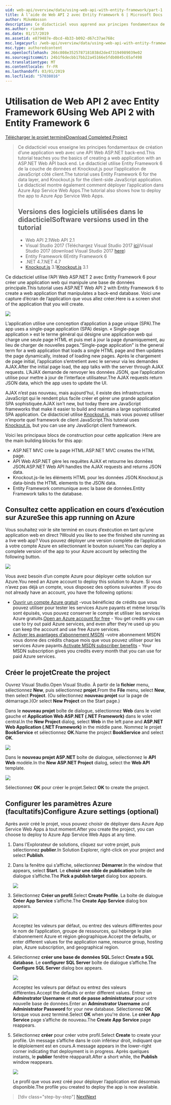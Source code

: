 ```yaml
---
uid: web-api/overview/data/using-web-api-with-entity-framework/part-1
title: À l’aide de Web API 2 avec Entity Framework 6 | Microsoft Docs
author: MikeWasson
description: Ce didacticiel vous apprend aux principes fondamentaux de création d’une application web avec une API Web ASP.NET back-end. Ce didacticiel utilise Entity Framework 6 pour la disposition de données...
ms.author: riande
ms.date: 01/17/2019
ms.assetid: e879487e-dbcd-4b33-b092-d67c37ae768c
msc.legacyurl: /web-api/overview/data/using-web-api-with-entity-framework/part-1
msc.type: authoredcontent
ms.openlocfilehash: 266c808e3525787181038d2de473194989039e02
ms.sourcegitcommit: 24b1f6decbb17bb22a45166e5fdb0845c65af498
ms.translationtype: MT
ms.contentlocale: fr-FR
ms.lasthandoff: 03/01/2019
ms.locfileid: "57038016"
---
```

<a name="using-web-api-2-with-entity-framework-6"></a><span data-ttu-id="3bc86-104">Utilisation de Web API 2 avec Entity Framework 6</span><span class="sxs-lookup"><span data-stu-id="3bc86-104">Using Web API 2 with Entity Framework 6</span></span>
====================

[<span data-ttu-id="3bc86-105">Télécharger le projet terminé</span><span class="sxs-lookup"><span data-stu-id="3bc86-105">Download Completed Project</span></span>](https://github.com/MikeWasson/BookService)

> <span data-ttu-id="3bc86-106">Ce didacticiel vous enseigne les principes fondamentaux de création d’une application web avec une API Web ASP.NET back-end.</span><span class="sxs-lookup"><span data-stu-id="3bc86-106">This tutorial teaches you the basics of creating a web application with an ASP.NET Web API back end.</span></span> <span data-ttu-id="3bc86-107">Le didacticiel utilise Entity Framework 6 de la couche de données et Knockout.js pour l’application de JavaScript côté client.</span><span class="sxs-lookup"><span data-stu-id="3bc86-107">The tutorial uses Entity Framework 6 for the data layer, and Knockout.js for the client-side JavaScript application.</span></span> <span data-ttu-id="3bc86-108">Le didacticiel montre également comment déployer l’application dans Azure App Service Web Apps.</span><span class="sxs-lookup"><span data-stu-id="3bc86-108">The tutorial also shows how to deploy the app to Azure App Service Web Apps.</span></span>
>
> ## <a name="software-versions-used-in-the-tutorial"></a><span data-ttu-id="3bc86-109">Versions des logiciels utilisées dans le didacticiel</span><span class="sxs-lookup"><span data-stu-id="3bc86-109">Software versions used in the tutorial</span></span>
>
> - <span data-ttu-id="3bc86-110">Web API 2.1</span><span class="sxs-lookup"><span data-stu-id="3bc86-110">Web API 2.1</span></span>
> - <span data-ttu-id="3bc86-111">Visual Studio 2017 (Téléchargez Visual Studio 2017 [ici](https://visualstudio.microsoft.com/downloads/?utm_medium=microsoft&utm_source=docs.microsoft.com&utm_campaign=button+cta&utm_content=download+vs2017))</span><span class="sxs-lookup"><span data-stu-id="3bc86-111">Visual Studio 2017 (download Visual Studio 2017 [here](https://visualstudio.microsoft.com/downloads/?utm_medium=microsoft&utm_source=docs.microsoft.com&utm_campaign=button+cta&utm_content=download+vs2017))</span></span>
> - <span data-ttu-id="3bc86-112">Entity Framework 6</span><span class="sxs-lookup"><span data-stu-id="3bc86-112">Entity Framework 6</span></span>
> - <span data-ttu-id="3bc86-113">.NET 4.7</span><span class="sxs-lookup"><span data-stu-id="3bc86-113">.NET 4.7</span></span>
> - <span data-ttu-id="3bc86-114">[Knockout.js](http://knockoutjs.com/) 3.1</span><span class="sxs-lookup"><span data-stu-id="3bc86-114">[Knockout.js](http://knockoutjs.com/) 3.1</span></span>

<span data-ttu-id="3bc86-115">Ce didacticiel utilise l’API Web ASP.NET 2 avec Entity Framework 6 pour créer une application web qui manipule une base de données principale.</span><span class="sxs-lookup"><span data-stu-id="3bc86-115">This tutorial uses ASP.NET Web API 2 with Entity Framework 6 to create a web application that manipulates a back-end database.</span></span> <span data-ttu-id="3bc86-116">Voici une capture d’écran de l’application que vous allez créer.</span><span class="sxs-lookup"><span data-stu-id="3bc86-116">Here is a screen shot of the application that you will create.</span></span>

[![](part-1/_static/image2.png)](part-1/_static/image1.png)

<span data-ttu-id="3bc86-117">L’application utilise une conception d’application à page unique (SPA).</span><span class="sxs-lookup"><span data-stu-id="3bc86-117">The app uses a single-page application (SPA) design.</span></span> <span data-ttu-id="3bc86-118">« Single-page application » est le terme général qui désigne une application web qui charge une seule page HTML et puis met à jour la page dynamiquement, au lieu de charger de nouvelles pages.</span><span class="sxs-lookup"><span data-stu-id="3bc86-118">"Single-page application" is the general term for a web application that loads a single HTML page and then updates the page dynamically, instead of loading new pages.</span></span> <span data-ttu-id="3bc86-119">Après le chargement de page initial, l’application s’entretient avec le serveur via les demandes AJAX.</span><span class="sxs-lookup"><span data-stu-id="3bc86-119">After the initial page load, the app talks with the server through AJAX requests.</span></span> <span data-ttu-id="3bc86-120">L’AJAX demande de renvoyer les données JSON, que l’application utilise pour mettre à jour de l’interface utilisateur.</span><span class="sxs-lookup"><span data-stu-id="3bc86-120">The AJAX requests return JSON data, which the app uses to update the UI.</span></span>

<span data-ttu-id="3bc86-121">AJAX n’est pas nouveau, mais aujourd'hui, il existe des infrastructures JavaScript qui le rendent plus facile créer et gérer une grande application SPA sophistiquée.</span><span class="sxs-lookup"><span data-stu-id="3bc86-121">AJAX isn't new, but today there are JavaScript frameworks that make it easier to build and maintain a large sophisticated SPA application.</span></span> <span data-ttu-id="3bc86-122">Ce didacticiel utilise [Knockout.js](http://knockoutjs.com/), mais vous pouvez utiliser n’importe quel framework de client JavaScript.</span><span class="sxs-lookup"><span data-stu-id="3bc86-122">This tutorial uses [Knockout.js](http://knockoutjs.com/), but you can use any JavaScript client framework.</span></span>

<span data-ttu-id="3bc86-123">Voici les principaux blocs de construction pour cette application :</span><span class="sxs-lookup"><span data-stu-id="3bc86-123">Here are the main building blocks for this app:</span></span>

- <span data-ttu-id="3bc86-124">ASP.NET MVC crée la page HTML.</span><span class="sxs-lookup"><span data-stu-id="3bc86-124">ASP.NET MVC creates the HTML page.</span></span>
- <span data-ttu-id="3bc86-125">API Web ASP.NET gère les requêtes AJAX et retourne les données JSON.</span><span class="sxs-lookup"><span data-stu-id="3bc86-125">ASP.NET Web API handles the AJAX requests and returns JSON data.</span></span>
- <span data-ttu-id="3bc86-126">Knockout.js-lie les éléments HTML pour les données JSON.</span><span class="sxs-lookup"><span data-stu-id="3bc86-126">Knockout.js data-binds the HTML elements to the JSON data.</span></span>
- <span data-ttu-id="3bc86-127">Entity Framework communique avec la base de données.</span><span class="sxs-lookup"><span data-stu-id="3bc86-127">Entity Framework talks to the database.</span></span>

## <a name="see-this-app-running-on-azure"></a><span data-ttu-id="3bc86-128">Consultez cette application en cours d’exécution sur Azure</span><span class="sxs-lookup"><span data-stu-id="3bc86-128">See this app running on Azure</span></span>

<span data-ttu-id="3bc86-129">Vous souhaitez voir le site terminé en cours d’exécution en tant qu’une application web en direct ?</span><span class="sxs-lookup"><span data-stu-id="3bc86-129">Would you like to see the finished site running as a live web app?</span></span> <span data-ttu-id="3bc86-130">Vous pouvez déployer une version complète de l’application à votre compte Azure en sélectionnant le bouton suivant.</span><span class="sxs-lookup"><span data-stu-id="3bc86-130">You can deploy a complete version of the app to your Azure account by selecting the following button.</span></span>

[![](http://azuredeploy.net/deploybutton.png)](https://azuredeploy.net/?WT.mc_id=deploy_azure_aspnet&repository=https://github.com/tfitzmac/BookService)

<span data-ttu-id="3bc86-131">Vous avez besoin d’un compte Azure pour déployer cette solution sur Azure.</span><span class="sxs-lookup"><span data-stu-id="3bc86-131">You need an Azure account to deploy this solution to Azure.</span></span> <span data-ttu-id="3bc86-132">Si vous n’avez pas déjà un compte, vous disposez des options suivantes :</span><span class="sxs-lookup"><span data-stu-id="3bc86-132">If you do not already have an account, you have the following options:</span></span>

- <span data-ttu-id="3bc86-133">[Ouvrir un compte Azure gratuit](https://azure.microsoft.com/pricing/free-trial/?WT.mc_id=A443DD604) -vous bénéficiez de crédits que vous pouvez utiliser pour tester les services Azure payants et même lorsqu’ils sont épuisés, vous pouvez conserver le compte et utiliser les services Azure gratuits.</span><span class="sxs-lookup"><span data-stu-id="3bc86-133">[Open an Azure account for free](https://azure.microsoft.com/pricing/free-trial/?WT.mc_id=A443DD604) - You get credits you can use to try out paid Azure services, and even after they're used up you can keep the account and use free Azure services.</span></span>
- <span data-ttu-id="3bc86-134">[Activer les avantages d’abonnement MSDN](https://azure.microsoft.com/pricing/member-offers/msdn-benefits-details/?WT.mc_id=A443DD604) -votre abonnement MSDN vous donne des crédits chaque mois que vous pouvez utiliser pour les services Azure payants.</span><span class="sxs-lookup"><span data-stu-id="3bc86-134">[Activate MSDN subscriber benefits](https://azure.microsoft.com/pricing/member-offers/msdn-benefits-details/?WT.mc_id=A443DD604) - Your MSDN subscription gives you credits every month that you can use for paid Azure services.</span></span>

## <a name="create-the-project"></a><span data-ttu-id="3bc86-135">Créer le projet</span><span class="sxs-lookup"><span data-stu-id="3bc86-135">Create the project</span></span>

<span data-ttu-id="3bc86-136">Ouvrez Visual Studio.</span><span class="sxs-lookup"><span data-stu-id="3bc86-136">Open Visual Studio.</span></span> <span data-ttu-id="3bc86-137">À partir de la **fichier** menu, sélectionnez **New**, puis sélectionnez **projet**.</span><span class="sxs-lookup"><span data-stu-id="3bc86-137">From the **File** menu, select **New**, then select **Project**.</span></span> <span data-ttu-id="3bc86-138">(Ou sélectionnez **nouveau projet** sur la page de démarrage.)</span><span class="sxs-lookup"><span data-stu-id="3bc86-138">(Or select **New Project** on the Start page.)</span></span>

<span data-ttu-id="3bc86-139">Dans le **nouveau projet** boîte de dialogue, sélectionnez **Web** dans le volet gauche et **Application Web ASP.NET (.NET Framework)** dans le volet central.</span><span class="sxs-lookup"><span data-stu-id="3bc86-139">In the **New Project** dialog, select **Web** in the left pane and **ASP.NET Web Application (.NET Framework)** in the middle pane.</span></span> <span data-ttu-id="3bc86-140">Nommez le projet **BookService** et sélectionnez **OK**.</span><span class="sxs-lookup"><span data-stu-id="3bc86-140">Name the project **BookService** and select **OK**.</span></span>

[![](part-1/_static/image11.png)](part-1/_static/image11.png)

<span data-ttu-id="3bc86-141">Dans le **nouveau projet ASP.NET** boîte de dialogue, sélectionnez le **API Web** modèle.</span><span class="sxs-lookup"><span data-stu-id="3bc86-141">In the **New ASP.NET Project** dialog, select the **Web API** template.</span></span>

[![](part-1/_static/image12.png)](part-1/_static/image12.png)


<span data-ttu-id="3bc86-142">Sélectionnez **OK** pour créer le projet.</span><span class="sxs-lookup"><span data-stu-id="3bc86-142">Select **OK** to create the project.</span></span>

## <a name="configure-azure-settings-optional"></a><span data-ttu-id="3bc86-143">Configurer les paramètres Azure (facultatifs)</span><span class="sxs-lookup"><span data-stu-id="3bc86-143">Configure Azure settings (optional)</span></span>

<span data-ttu-id="3bc86-144">Après avoir créé le projet, vous pouvez choisir de déployer dans Azure App Service Web Apps à tout moment.</span><span class="sxs-lookup"><span data-stu-id="3bc86-144">After you create the project, you can choose to deploy to Azure App Service Web Apps at any time.</span></span> 

1. <span data-ttu-id="3bc86-145">Dans l’Explorateur de solutions, cliquez sur votre projet, puis sélectionnez **publier**.</span><span class="sxs-lookup"><span data-stu-id="3bc86-145">In Solution Explorer, right-click on your project and select **Publish**.</span></span>

2. <span data-ttu-id="3bc86-146">Dans la fenêtre qui s’affiche, sélectionnez **Démarrer**.</span><span class="sxs-lookup"><span data-stu-id="3bc86-146">In the window that appears, select **Start**.</span></span> <span data-ttu-id="3bc86-147">Le **choisir une cible de publication** boîte de dialogue s’affiche.</span><span class="sxs-lookup"><span data-stu-id="3bc86-147">The **Pick a publish target** dialog box appears.</span></span>

   [![](part-1/_static/image14.png)](part-1/_static/image14.png)

3. <span data-ttu-id="3bc86-148">Sélectionnez **Créer un profil**.</span><span class="sxs-lookup"><span data-stu-id="3bc86-148">Select **Create Profile**.</span></span> <span data-ttu-id="3bc86-149">La boîte de dialogue **Créer App Service** s’affiche.</span><span class="sxs-lookup"><span data-stu-id="3bc86-149">The **Create App Service** dialog box appears.</span></span>

   [![](part-1/_static/image15.png)](part-1/_static/image15.png)

   <span data-ttu-id="3bc86-150">Acceptez les valeurs par défaut, ou entrez des valeurs différentes pour le nom de l’application, groupe de ressources, qui héberge le plan d’abonnement Azure et région géographique.</span><span class="sxs-lookup"><span data-stu-id="3bc86-150">Accept the defaults, or enter different values for the application name, resource group, hosting plan, Azure subscription, and geographical region.</span></span> 

4. <span data-ttu-id="3bc86-151">Sélectionnez **créer une base de données SQL**.</span><span class="sxs-lookup"><span data-stu-id="3bc86-151">Select **Create a SQL database**.</span></span> <span data-ttu-id="3bc86-152">Le **configurer SQL Server** boîte de dialogue s’affiche.</span><span class="sxs-lookup"><span data-stu-id="3bc86-152">The **Configure SQL Server** dialog box appears.</span></span> 

   [![](part-1/_static/image16.png)](part-1/_static/image16.png)

   <span data-ttu-id="3bc86-153">Acceptez les valeurs par défaut ou entrez des valeurs différentes.</span><span class="sxs-lookup"><span data-stu-id="3bc86-153">Accept the defaults or enter different values.</span></span> <span data-ttu-id="3bc86-154">Entrez un **Adminstrator Username** et **mot de passe administrateur** pour votre nouvelle base de données.</span><span class="sxs-lookup"><span data-stu-id="3bc86-154">Enter an **Adminstrator Username** and **Administrator Password** for your new database.</span></span> <span data-ttu-id="3bc86-155">Sélectionnez **OK** lorsque vous avez terminé.</span><span class="sxs-lookup"><span data-stu-id="3bc86-155">Select **OK** when you're done.</span></span> <span data-ttu-id="3bc86-156">Le **créer App Service** page s’affiche de nouveau.</span><span class="sxs-lookup"><span data-stu-id="3bc86-156">The **Create App Service** page reappears.</span></span>

5. <span data-ttu-id="3bc86-157">Sélectionnez **créer** pour créer votre profil.</span><span class="sxs-lookup"><span data-stu-id="3bc86-157">Select **Create** to create your profile.</span></span> <span data-ttu-id="3bc86-158">Un message s’affiche dans le coin inférieur droit, indiquant que le déploiement est en cours.</span><span class="sxs-lookup"><span data-stu-id="3bc86-158">A message appears in the lower-right corner indicating that deployment is in progress.</span></span> <span data-ttu-id="3bc86-159">Après quelques instants, le **publier** fenêtre réapparaît.</span><span class="sxs-lookup"><span data-stu-id="3bc86-159">After a short while, the **Publish** window reappears.</span></span>

    [![](part-1/_static/image17.png)](part-1/_static/image17.png)
   
    <span data-ttu-id="3bc86-160">Le profil que vous avez créé pour déployer l’application est désormais disponible.</span><span class="sxs-lookup"><span data-stu-id="3bc86-160">The profile you created to deploy the app is now available.</span></span> 


> [!div class="step-by-step"]
> [<span data-ttu-id="3bc86-161">Next</span><span class="sxs-lookup"><span data-stu-id="3bc86-161">Next</span></span>](part-2.md)
